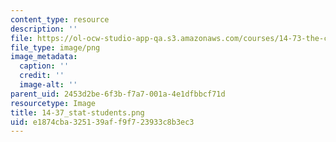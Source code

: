 ```yaml
---
content_type: resource
description: ''
file: https://ol-ocw-studio-app-qa.s3.amazonaws.com/courses/14-73-the-challenge-of-world-poverty-spring-2011/e1874cba325139aff9f723933c8b3ec3_14-37_stat-students.png
file_type: image/png
image_metadata:
  caption: ''
  credit: ''
  image-alt: ''
parent_uid: 2453d2be-6f3b-f7a7-001a-4e1dfbbcf71d
resourcetype: Image
title: 14-37_stat-students.png
uid: e1874cba-3251-39af-f9f7-23933c8b3ec3
---
```

